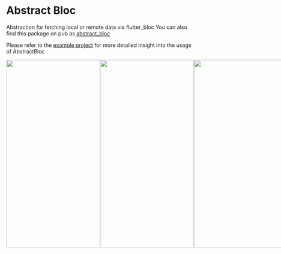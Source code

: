 # Abstract Bloc
Abstraction for fetching local or remote data via flutter_bloc
You can also find this package on pub as [abstract_bloc](https://pub.dev/packages/abstract_bloc) 

Please refer to the [example project](https://github.com/salihagic/abstract_bloc/tree/main/example/lib) for more detailed insight into the usage of AbstractBloc

<p style="display: flex; justify-content: space-between;">
  <img src="https://user-images.githubusercontent.com/24563963/167363480-af2e712d-ec7f-46c1-b6f0-51be23d3e8db.gif" width="250" height="500"/>
  <img src="https://user-images.githubusercontent.com/24563963/167363508-cf5e2430-de2c-4aef-ab90-0bafef0c21b4.gif" width="250" height="500"/>
  <img src="https://user-images.githubusercontent.com/24563963/167363517-782b9639-0541-4503-bbcf-30164e2a009c.gif" width="250" height="500"/>
</p>
